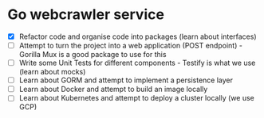 # Go webcrawler service

- [x] Refactor code and organise code into packages (learn about interfaces)
- [ ] Attempt to turn the project into a web application (POST endpoint) - Gorilla Mux is a good package to use for this
- [ ] Write some Unit Tests for different components - Testify is what we use (learn about mocks)
- [ ] Learn about GORM and attempt to implement a persistence layer
- [ ] Learn about Docker and attempt to build an image locally
- [ ] Learn about Kubernetes and attempt to deploy a cluster locally (we use GCP)
